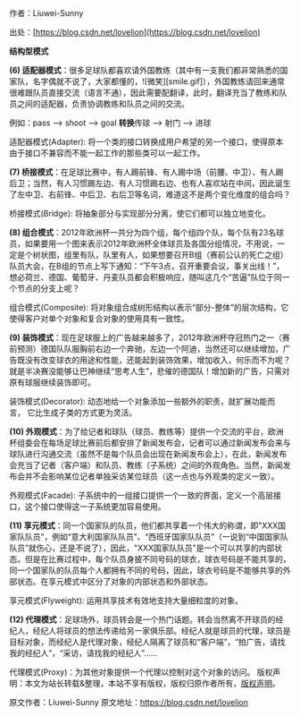 

  
作者：Liuwei-Sunny

出处：[https://blog.csdn.net/lovelion](https://blog.csdn.net/lovelion)

**结构型模式**

**(6) 适配器模式**：很多足球队都喜欢请外国教练（其中有一支我们都非常熟悉的国家队，名字偶就不说了，大家都懂的，![微笑][smile.gif]），外国教练请回来通常很难跟队员直接交流（语言不通），因此需要配翻译，此时，翻译充当了教练和队员之间的适配器，负责协调教练和队员之间的交流。

例如：pass --> shoot --> goal **转换**传球 --> 射门 --> 进球

适配器模式(Adapter): 将一个类的接口转换成用户希望的另一个接口，使得原本由于接口不兼容而不能一起工作的那些类可以一起工作。

**(7) 桥接模式**：在足球比赛中，有人踢前锋、有人踢中场（前腰、中卫）、有人踢后卫；当然，有人习惯踢左边、有人习惯踢右边、也有人喜欢站在中间，因此诞生了左中卫、右前锋、中后卫、右后卫等名词，难道这不是两个变化维度的组合吗？

桥接模式(Bridge): 将抽象部分与实现部分分离，使它们都可以独立地变化。

**(8) 组合模式**：2012年欧洲杯一共分为四个组，每个组四个队，每个队有23名球员，如果要用一个图来表示2012年欧洲杯全体球员及各国分组情况，不用说，一定是个树状图，组里有队，队里有人，如果想要召开B组（赛前公认的死亡之组）队员大会，在B组的节点上写下通知：“下午3点，召开重要会议，事关出线！”，想必荷兰、德国、葡萄牙、丹麦队员都会积极响应，随叫这几个“苦逼”队位于同一个节点的分支上呢？

组合模式(Composite): 将对象组合成树形结构以表示“部分-整体”的层次结构，它使得客户对单个对象和复合对象的使用具有一致性。

**(9) 装饰模式**：现在足球服上的广告越来越多了，2012年欧洲杯夺冠热门之一（赛前预测）德国队队服胸前右边一个奔驰，左边一个阿迪，当然还可以继续增加，广告既没有改变球衣的用途和性能，还能起到装饰效果，增加收入，何乐而不为呢？就是半决赛没能够让巴神继续“思考人生”，悲催的德国队！增加新的广告，只需对原有球服继续装饰即可。

装饰模式(Decorator): 动态地给一个对象添加一些额外的职责，就扩展功能而言， 它比生成子类的方式更为灵活。

**(10) 外观模式**：为了给记者和球队（球员、教练等）提供一个交流的平台，欧洲杯组委会在每场足球比赛前后都安排了新闻发布会，记者可以通过新闻发布会来与球队进行沟通交流（虽然不是每个队员会出现在新闻发布会上），在此，新闻发布会充当了记者（客户端）和队员、教练（子系统）之间的外观角色。当然，新闻发布会并不会影响某位记者单独采访某位球员（这一点也与外观类的定义一致）。

外观模式(Facade): 子系统中的一组接口提供一个一致的界面，定义一个高层接口，这个接口使得这一子系统更加容易使用。

**(11) 享元模式**：同一个国家队的队员，他们都共享着一个伟大的称谓，即"XXX国家队队员"，例如“意大利国家队队员”、“西班牙国家队队员”（一说到“中国国家队队员”就伤心，还是不说了），因此，"XXX国家队队员"是一个可以共享的内部状态。但是在比赛过程中，每个队员身披不同号码的球衣，球衣号码是不能共享的，同一个国家队的队员每个人都拥有不同的号码，因此，球衣号码是不能够共享的外部状态。在享元模式中区分了对象的内部状态和外部状态。

享元模式(Flyweight): 运用共享技术有效地支持大量细粒度的对象。

**(12) 代理模式**：足球场外，球员转会是一个热门话题。转会当然离不开球员的经纪人，经纪人将球员的想法传递给另一家俱乐部。经纪人就是球员的代理，球员是目标对象，而经纪人是代理对象，经纪人隔离了球员和“客户端”，“拍广告，请找我的经纪人”，“采访，请找我的经纪人”......

代理模式(Proxy)：为其他对象提供一个代理以控制对这个对象的访问。
版权声明：本文为站长转载&整理，本站不享有版权，版权归原作者所有，[版权声明](https://gitee.com/hezhiyuan007/java-notes/raw/master/disclaimer.md)。




原文作者：Liuwei-Sunny 原文地址：https://blog.csdn.net/lovelion